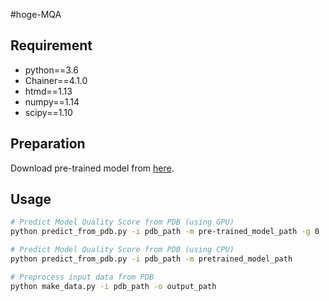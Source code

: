 #hoge-MQA

## Requirement
- python==3.6
- Chainer==4.1.0
- htmd==1.13
- numpy==1.14
- scipy==1.10

## Preparation
Download pre-trained model from [here](http://www.cb.cs.titech.ac.jp/~sato/bmc2018/pretrained_model.npz).

## Usage
```bash
# Predict Model Quality Score from PDB (using GPU)
python predict_from_pdb.py -i pdb_path -m pre-trained_model_path -g 0

# Predict Model Quality Score from PDB (using CPU)
python predict_from_pdb.py -i pdb_path -m pretrained_model_path

# Preprocess input data from PDB
python make_data.py -i pdb_path -o output_path
```

